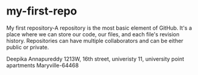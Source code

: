 # my-first-repo
My first repository-A repository is the most basic element of GitHub. It's a place where we can store our code, our files, and each file's revision history. Repositories can have multiple collaborators and can be either public or private.

Deepika Annapureddy 1213W, 16th street, univeristy 11, university point apartments Maryville-64468
